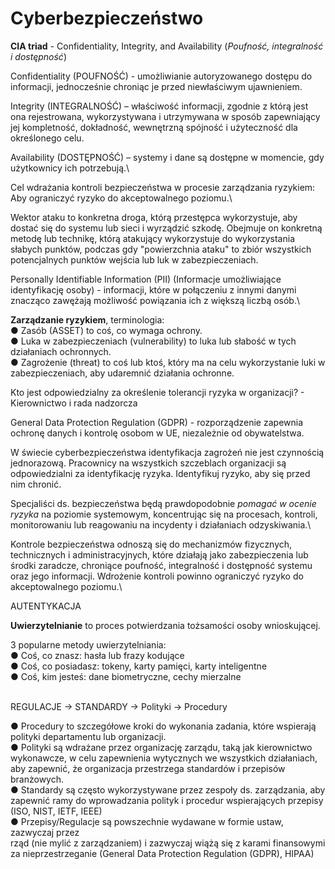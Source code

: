 # Cyberbezpieczeństwo

**CIA triad** - Confidentiality, Integrity, and Availability (_Poufność, integralność i dostępność_)

Confidentiality (POUFNOŚĆ) - umożliwianie autoryzowanego dostępu do informacji, jednocześnie chroniąc je przed niewłaściwym ujawnieniem.

Integrity (INTEGRALNOŚĆ) – właściwość informacji, zgodnie z którą jest ona rejestrowana, wykorzystywana i utrzymywana w sposób zapewniający jej kompletność, dokładność, wewnętrzną spójność i użyteczność dla określonego celu.

Availability (DOSTĘPNOŚĆ) – systemy i dane są dostępne w momencie, gdy użytkownicy ich potrzebują.\


Cel wdrażania kontroli bezpieczeństwa w procesie zarządzania ryzykiem: Aby ograniczyć ryzyko do akceptowalnego poziomu.\


Wektor ataku to konkretna droga, którą przestępca wykorzystuje, aby dostać się do systemu lub sieci i wyrządzić szkodę. Obejmuje on konkretną metodę lub technikę, którą atakujący wykorzystuje do wykorzystania słabych punktów, podczas gdy "powierzchnia ataku" to zbiór wszystkich potencjalnych punktów wejścia lub luk w zabezpieczeniach.



Personally Identifiable Information (PII) (Informacje umożliwiające identyfikację osoby) - informacji, które w połączeniu z innymi danymi znacząco zawężają możliwość powiązania ich z większą liczbą osób.\


**Zarządzanie ryzykiem**, terminologia:\
● Zasób (ASSET) to coś, co wymaga ochrony.\
● Luka w zabezpieczeniach (vulnerability) to luka lub słabość w tych działaniach ochronnych.\
● Zagrożenie (threat) to coś lub ktoś, który ma na celu wykorzystanie luki w zabezpieczeniach, aby udaremnić działania ochronne.

Kto jest odpowiedzialny za określenie tolerancji ryzyka w organizacji? - Kierownictwo i rada nadzorcza

General Data Protection Regulation (GDPR) - rozporządzenie zapewnia ochronę danych i kontrolę osobom w UE, niezależnie od obywatelstwa.

W świecie cyberbezpieczeństwa identyfikacja zagrożeń nie jest czynnością jednorazową. Pracownicy na wszystkich szczeblach organizacji są odpowiedzialni za identyfikację ryzyka. Identyfikuj ryzyko, aby się przed nim chronić.

Specjaliści ds. bezpieczeństwa będą prawdopodobnie _pomagać w ocenie ryzyka_ na poziomie systemowym, koncentrując się na procesach, kontroli, monitorowaniu lub reagowaniu na incydenty i działaniach odzyskiwania.\


Kontrole bezpieczeństwa odnoszą się do mechanizmów fizycznych, technicznych i administracyjnych, które działają jako zabezpieczenia lub środki zaradcze, chroniące poufność, integralność i dostępność systemu oraz jego informacji. Wdrożenie kontroli powinno ograniczyć ryzyko do akceptowalnego poziomu.\


AUTENTYKACJA

**Uwierzytelnianie** to proces potwierdzania tożsamości osoby wnioskującej.

3 popularne metody uwierzytelniania:\
● Coś, co znasz: hasła lub frazy kodujące\
● Coś, co posiadasz: tokeny, karty pamięci, karty inteligentne\
● Coś, kim jesteś: dane biometryczne, cechy mierzalne



\
REGULACJE → STANDARDY → Polityki → Procedury

● Procedury to szczegółowe kroki do wykonania zadania, które wspierają polityki departamentu lub organizacji.\
● Polityki są wdrażane przez organizację zarządu, taką jak kierownictwo wykonawcze, w celu zapewnienia wytycznych we wszystkich działaniach, aby zapewnić, że organizacja przestrzega standardów i przepisów branżowych.\
● Standardy są często wykorzystywane przez zespoły ds. zarządzania, aby zapewnić ramy do wprowadzania polityk i procedur wspierających przepisy (ISO, NIST, IETF, IEEE)\
● Przepisy/Regulacje są powszechnie wydawane w formie ustaw, zazwyczaj przez\
rząd (nie mylić z zarządzaniem) i zazwyczaj wiążą się z karami finansowymi za nieprzestrzeganie (General Data Protection Regulation (GDPR), HIPAA)

